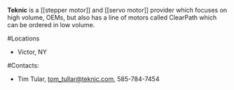 **Teknic** is a [[stepper motor]] and [[servo motor]] provider which focuses on high volume, OEMs, but also has a line of motors called ClearPath which can be ordered in low volume. 

#Locations
* Victor, NY

#Contacts:
* Tim Tular, tom_tullar@teknic.com, 585-784-7454